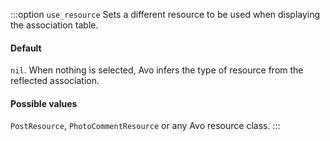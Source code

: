 :::option `use_resource`
Sets a different resource to be used when displaying the association table.

#### Default

`nil`. When nothing is selected, Avo infers the type of resource from the reflected association.

#### Possible values

`PostResource`, `PhotoCommentResource` or any Avo resource class.
:::
